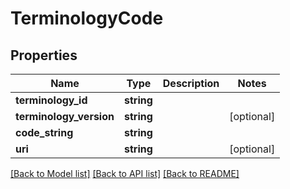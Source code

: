 # TerminologyCode

## Properties
Name | Type | Description | Notes
------------ | ------------- | ------------- | -------------
**terminology_id** | **string** |  | 
**terminology_version** | **string** |  | [optional] 
**code_string** | **string** |  | 
**uri** | **string** |  | [optional] 

[[Back to Model list]](../../README.md#documentation-for-models) [[Back to API list]](../../README.md#documentation-for-api-endpoints) [[Back to README]](../../README.md)

